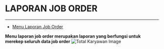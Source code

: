 # LAPORAN JOB ORDER

---

- [Menu Laporan Job Order](#menu-laporan-job-order)

<a name="menu-laporan-job-order"></a>


**Menu laporan job order merupakan laporan yang berfungsi untuk merekep seluruh data job order**
![Total Karyawan Image](/dokumentasi/laporan/laporan-job-order/1.png)
